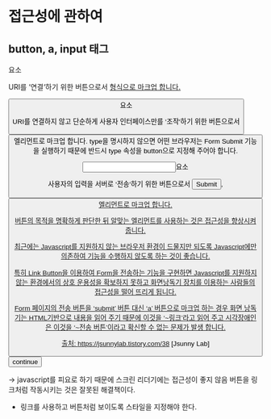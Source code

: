 # 접근성에 관하여

## button, a, input 태그
<a>요소 

URI를 ‘연결‘하기 위한 버튼으로서 <a href="#url"> 형식으로 마크업 합니다.



<button>요소

URI를 연결하지 않고 단순하게 사용자 인터페이스만를 ‘조작‘하기 위한 버튼으로서 <button type="button"> 엘리먼트로 마크업 합니다.  type을 명시하지 않으면 어떤 브라우저는 Form Submit 기능을 실행하기 때문에 반드시 type 속성을 button으로 지정해 주어야 합니다.



<input>요소

사용자의 입력을 서버로 ‘전송‘하기 위한 버튼으로서 <input type="submit">, <button type="submit"> 엘리먼트로 마크업 합니다.



버튼의 목적을 명확하게 판단한 뒤 알맞는 엘리먼트를 사용하는 것은 접근성을 향상시켜 줍니다. 

최근에는 Javascript를 지원하지 않는 브라우저 환경이 드물지만 되도록 Javascript에만 의존하여 기능을 수행하지 않도록 하는 것이 좋습니다. 

특히 Link Button을 이용하여 Form을 전송하는 기능을 구현하면 Javascript를 지원하지 않는 환경에서의 상호 운용성을 확보하지 못하고 화면낭독기 장치를 이용하는 사람들의 접근성을 떨어 뜨리게 됩니다. 

Form 페이지의 전송 버튼을 ‘submit’ 버튼 대신 ‘a’  버튼으로 마크업 하는 경우 화면 낭독기는 HTML기반으로 내용을 읽어 주기 때문에 이것을 ‘~링크’라고 읽어 주고 시각장애인은 이것을 ‘~전송 버튼’이라고 확신할 수 없는 문제가 발생 합니다.



출처: https://jsunnylab.tistory.com/38 [Jsunny Lab]


<button onclick ="window.location.href='/page2'">continue</button>

-> javascript를 피요로 하기 때문에 스크린 리더기에는 접근성이 좋지 않음
버튼을 링크처럼 작동시키는 것은 잘못된 해결책이다.
* 링크를 사용하고 버튼처럼 보이도록 스타일을 지정해야 한다.
